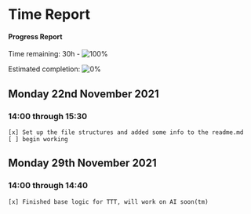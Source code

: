 # Time Report

#### Progress Report
Time remaining: 30h - ![100%](https://progress-bar.dev/100)

Estimated completion: ![0%](https://progress-bar.dev/0)

## Monday 22nd November 2021

### 14:00 through 15:30
    [x] Set up the file structures and added some info to the readme.md
    [ ] begin working

## Monday 29th November 2021

### 14:00 through 14:40
    [x] Finished base logic for TTT, will work on AI soon(tm)